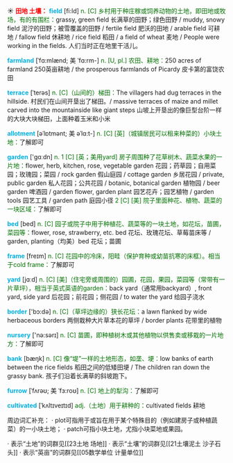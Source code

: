 ☀ <font color="red">**田地 土壤：**</font>
<font color="sky blue">**field**</font> [fi:ld] 
<font color="rgb(227, 108, 9)">n. [C] 乡村用于种庄稼或饲养动物的土地，即田地或牧场，有的有围栏：</font>grassy, green field 长满草的田野；绿色田野 / muddy, snowy field 泥泞的田野；被雪覆盖的田野 / fertile field 肥沃的田地 / arable field 可耕地 / fallow field 休耕地 / rice field 稻田 / a field of wheat 麦地 / People were working in the fields. 人们当时正在地里干活儿。
           
<font color="sky blue">**farmland**</font> [ˈfɑ:mlænd; 美 ˈfɑ:rm-]
<font color="rgb(227, 108, 9)">n. [U, pl.] 农田、耕地：</font>250 acres of farmland 250英亩耕地 / the prosperous farmlands of Picardy 皮卡第的富饶农田
           
<font color="sky blue">**terrace**</font> [ˈterəs]
<font color="rgb(227, 108, 9)">n. [C]（山间的）梯田：</font>The villagers had dug terraces in the hillside. 村民们在山间开垦出了梯田。/ massive terraces of maize and millet carved into the mountainside like giant steps 山坡上开垦出的像巨型台阶一样的大块大块梯田，上面种着玉米和小米           

<font color="sky blue">**allotment**</font> [əˈlɒtmənt; 美 əˈlɑ:t-]
<font color="rgb(227, 108, 9)">n. [C] [英]（城镇居民可以租来种菜的）小块土地：</font>了解即可

<font color="sky blue">**garden**</font> ['ɡɑːdn] 
<font color="rgb(227, 108, 9)">n. 1 [C] [英；美用yard] 房子周围种了花草树木、蔬菜水果的一片地：</font>flower, herb, kitchen, rose, vegetable garden 花园；药草园；自用菜园；玫瑰园；菜园 / rock garden 假山庭园 / cottage garden 乡居花园 / private, public garden 私人花园；公共花园 / botanic, botanical garden 植物园 / beer garden 啤酒园 / garden flower, garden plant 园艺花卉；园艺植物 / garden tools 园艺工具 / garden path 庭园小径 <font color="rgb(227, 108, 9)">2 [C] [美] 院子里面种花、植物、蔬菜的一块区域：</font>了解即可

<font color="sky blue">**bed**</font> [bed] 
<font color="rgb(227, 108, 9)">n. [C] 园子或院子中用于种植花、蔬菜等的一块土地，如花坛，苗圃，菜园等：</font>flower, rose, strawberry, etc. bed 花坛、玫瑰花坛、草莓苗床等 / garden, planting（均美）bed 花坛；苗圃
           
<font color="sky blue">**frame**</font> [freɪm]
<font color="rgb(227, 108, 9)">n. [C] 花园中的冷床，阳畦（保护育种或幼苗抗寒的床框）。相当于cold frame：</font>了解即可

<font color="sky blue">**yard**</font> [jɑːd] 
<font color="rgb(227, 108, 9)">n. [C] [美]（住宅旁或周围的）园圃，花园，果园，菜园等（常带有一片草坪），相当于英式英语的garden：</font>back yard（通常用backyard）, front yard, side yard 后花园；前花园；侧花园 / to water the yard 给园子浇水

<font color="sky blue">**border**</font> ['bɔ:də] 
<font color="rgb(227, 108, 9)">n. [C]（草坪边缘的）狭长花坛：</font>a lawn flanked by wide herbaceous borders 两侧栽种大片草本花的草坪 / border plants 花带里的植物

<font color="sky blue">**nursery**</font> ['nə:sərɪ] 
<font color="rgb(227, 108, 9)">n. [C] 苗圃，即种植树木或其他植物以供售卖或移栽的一片地方：</font>了解即可

<font color="sky blue">**bank**</font> [bæŋk] 
<font color="rgb(227, 108, 9)">n. [C] 像“堤”一样的土地形态，如垄、埂：</font>low banks of earth between the rice fields 稻田之间的低矮田埂 / The children ran down the grassy bank. 孩子们沿着长满草的斜坡跑下。
           
<font color="sky blue">**furrow**</font> [ˈfʌrəʊ; 美 ˈfɜ:roʊ]
<font color="rgb(227, 108, 9)">n. [C] 地上的犁沟：</font>了解即可
           
<font color="sky blue">**cultivated**</font> [ˈkʌltɪveɪtɪd]
<font color="rgb(227, 108, 9)">adj.（土地）用于耕种的：</font>cultivated fields 耕地

周边词汇补充：
· plot可指用于或旨在用于某个特殊目的（例如建房子或种植蔬菜）的一小块土地；
· patch可指小块土地，尤指小块菜地或果园。
           
· 表示“土地”的词群见[[23土地 场地]]
· 表示“土壤”的词群见[[21土壤泥土 沙子石头]]
· 表示“英亩”的词群见[[05数学单位 计量单位]]
